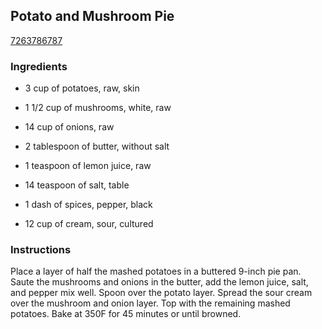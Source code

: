 ## Potato and Mushroom Pie

[7263786787](http://www.food.com/recipe/potato-and-mushroom-pie-56729)

### Ingredients

 - 3 cup of potatoes, raw, skin

 - 1 1/2 cup of mushrooms, white, raw

 - 14 cup of onions, raw

 - 2 tablespoon of butter, without salt

 - 1 teaspoon of lemon juice, raw

 - 14 teaspoon of salt, table

 - 1 dash of spices, pepper, black

 - 12 cup of cream, sour, cultured

### Instructions

Place a layer of half the mashed potatoes in a buttered 9-inch pie pan. Saute the mushrooms and onions in the butter, add the lemon juice, salt, and pepper mix well. Spoon over the potato layer. Spread the sour cream over the mushroom and onion layer. Top with the remaining mashed potatoes. Bake at 350F for 45 minutes or until browned.